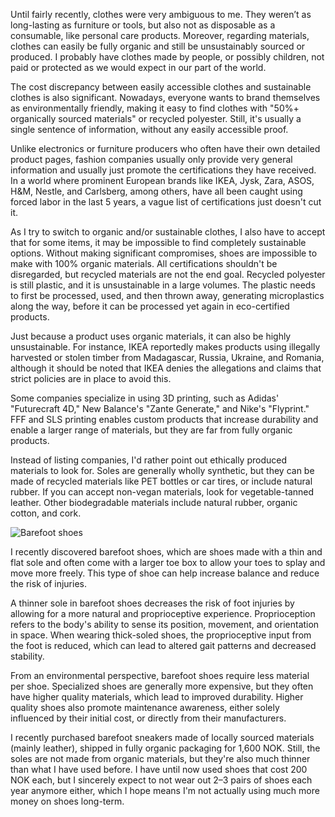 Until fairly recently, clothes were very ambiguous to me. They weren’t as long-lasting as furniture or tools, but also not as disposable as a consumable, like personal care products. Moreover, regarding materials, clothes can easily be fully organic and still be unsustainably sourced or produced. I probably have clothes made by people, or possibly children, not paid or protected as we would expect in our part of the world.

The cost discrepancy between easily accessible clothes and sustainable clothes is also significant. Nowadays, everyone wants to brand themselves as environmentally friendly, making it easy to find clothes with "50%+ organically sourced materials" or recycled polyester. Still, it's usually a single sentence of information, without any easily accessible proof.

Unlike electronics or furniture producers who often have their own detailed product pages, fashion companies usually only provide very general information and usually just promote the certifications they have received. In a world where prominent European brands like IKEA, Jysk, Zara, ASOS, H&M, Nestle, and Carlsberg, among others, have all been caught using forced labor in the last 5 years, a vague list of certifications just doesn't cut it.

As I try to switch to organic and/or sustainable clothes, I also have to accept that for some items, it may be impossible to find completely sustainable options. Without making significant compromises, shoes are impossible to make with 100% organic materials. All certifications shouldn't be disregarded, but recycled materials are not the end goal. Recycled polyester is still plastic, and it is unsustainable in a large volumes. The plastic needs to first be processed, used, and then thrown away, generating microplastics along the way, before it can be processed yet again in eco-certified products.

Just because a product uses organic materials, it can also be highly unsustainable. For instance, IKEA reportedly makes products using illegally harvested or stolen timber from Madagascar, Russia, Ukraine, and Romania, although it should be noted that IKEA denies the allegations and claims that strict policies are in place to avoid this.

Some companies specialize in using 3D printing, such as Adidas' "Futurecraft 4D," New Balance's "Zante Generate," and Nike's "Flyprint." FFF and SLS printing enables custom products that increase durability and enable a larger range of materials, but they are far from fully organic products.

Instead of listing companies, I'd rather point out ethically produced materials to look for. Soles are generally wholly synthetic, but they can be made of recycled materials like PET bottles or car tires, or include natural rubber. If you can accept non-vegan materials, look for vegetable-tanned leather. Other biodegradable materials include natural rubber, organic cotton, and cork.

![Barefoot shoes](https://i.imgur.com/wOhG1es.jpg "Be Lenka")

I recently discovered barefoot shoes, which are shoes made with a thin and flat sole and often come with a larger toe box to allow your toes to splay and move more freely. This type of shoe can help increase balance and reduce the risk of injuries.

A thinner sole in barefoot shoes decreases the risk of foot injuries by allowing for a more natural and proprioceptive experience. Proprioception refers to the body's ability to sense its position, movement, and orientation in space. When wearing thick-soled shoes, the proprioceptive input from the foot is reduced, which can lead to altered gait patterns and decreased stability.

From an environmental perspective, barefoot shoes require less material per shoe. Specialized shoes are generally more expensive, but they often have higher quality materials, which lead to improved durability. Higher quality shoes also promote maintenance awareness, either solely influenced by their initial cost, or directly from their manufacturers.

I recently purchased barefoot sneakers made of locally sourced materials (mainly leather), shipped in fully organic packaging for 1,600 NOK. Still, the soles are not made from organic materials, but they're also much thinner than what I have used before. I have until now used shoes that cost 200 NOK each, but I sincerely expect to not wear out 2–3 pairs of shoes each year anymore either, which I hope means I'm not actually using much more money on shoes long-term.